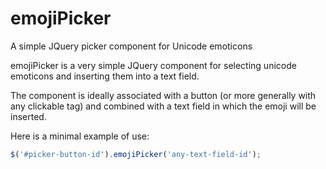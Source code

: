 # emojiPicker
A simple JQuery picker component for Unicode emoticons

emojiPicker is a very simple JQuery component for selecting unicode emoticons and inserting them into a text field.

The component is ideally associated with a button (or more generally with any clickable tag) and combined with a text field in which the emoji will be inserted.

Here is a minimal example of use:

```javascript
$('#picker-button-id').emojiPicker('any-text-field-id');
```
